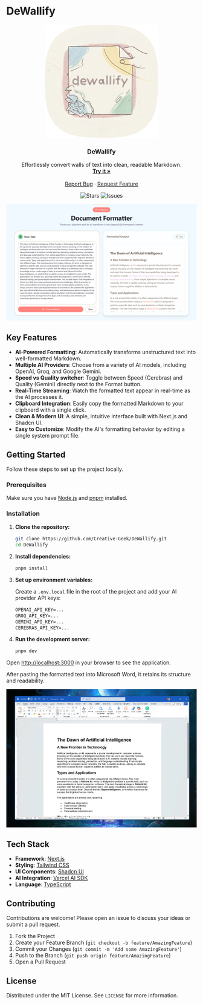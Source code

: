 # DeWallify

<div align="center">
  <a href="https://github.com/Creative-Geek/DeWallify">
    <img src="images/DeWallify-Logo.png" alt="Logo" width="300" height="300">
  </a>

  <h3 align="center">DeWallify</h3>

  <p align="center">
    Effortlessly convert walls of text into clean, readable Markdown.
    <br />
    <a href="https://dewallify.creative-geek.tech"><strong>Try it »</strong></a>
    <br />
    <br />
    <a href="https://github.com/Creative-Geek/DeWallify/issues">Report Bug</a>
    ·
    <a href="https://github.com/Creative-Geek/DeWallify/issues">Request Feature</a>
  </p>
</div>

<div align="center">

![Stars](https://img.shields.io/github/stars/Creative-Geek/DeWallify)
![Issues](https://img.shields.io/github/issues/Creative-Geek/DeWallify)

</div>

![App Screenshot](images/screenshot.png)

## Key Features

- **AI-Powered Formatting**: Automatically transforms unstructured text into well-formatted Markdown.
- **Multiple AI Providers**: Choose from a variety of AI models, including OpenAI, Groq, and Google Gemini.
- **Speed vs Quality switcher**: Toggle between Speed (Cerebras) and Quality (Gemini) directly next to the Format button.
- **Real-Time Streaming**: Watch the formatted text appear in real-time as the AI processes it.
- **Clipboard Integration**: Easily copy the formatted Markdown to your clipboard with a single click.
- **Clean & Modern UI**: A simple, intuitive interface built with Next.js and Shadcn UI.
- **Easy to Customize**: Modify the AI's formatting behavior by editing a single system prompt file.

## Getting Started

Follow these steps to set up the project locally.

### Prerequisites

Make sure you have [Node.js](https://nodejs.org/) and [pnpm](https://pnpm.io/) installed.

### Installation

1. **Clone the repository:**

   ```bash
   git clone https://github.com/Creative-Geek/DeWallify.git
   cd DeWallify
   ```

2. **Install dependencies:**

   ```bash
   pnpm install
   ```

3. **Set up environment variables:**

   Create a `.env.local` file in the root of the project and add your AI provider API keys:

   ```env
   OPENAI_API_KEY=...
   GROQ_API_KEY=...
   GEMINI_API_KEY=...
   CEREBRAS_API_KEY=...
   ```

4. **Run the development server:**

   ```bash
   pnpm dev
   ```

Open [http://localhost:3000](http://localhost:3000) in your browser to see the application.

After pasting the formatted text into Microsoft Word, it retains its structure and readability.

![MS Word Screenshot](images/msword.png)

## Tech Stack

- **Framework**: [Next.js](https://nextjs.org/)
- **Styling**: [Tailwind CSS](https://tailwindcss.com/)
- **UI Components**: [Shadcn UI](https://ui.shadcn.com/)
- **AI Integration**: [Vercel AI SDK](https://sdk.vercel.ai/)
- **Language**: [TypeScript](https://www.typescriptlang.org/)

## Contributing

Contributions are welcome! Please open an issue to discuss your ideas or submit a pull request.

1. Fork the Project
2. Create your Feature Branch (`git checkout -b feature/AmazingFeature`)
3. Commit your Changes (`git commit -m 'Add some AmazingFeature'`)
4. Push to the Branch (`git push origin feature/AmazingFeature`)
5. Open a Pull Request

## License

Distributed under the MIT License. See `LICENSE` for more information.

